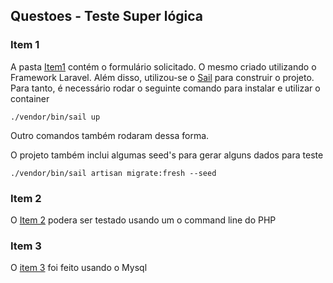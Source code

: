 ## Questoes - Teste Super lógica

### Item 1
A pasta [Item1](https://github.com/HmmerHead/superLogica-Questoes/tree/main/item1) contém o formulário solicitado. O mesmo criado utilizando o Framework Laravel. Além disso, utilizou-se o [Sail](https://laravel.com/docs/8.x/sail) para construir o projeto. Para tanto, é necessário rodar o seguinte comando para instalar e utilizar o container  

`./vendor/bin/sail up`

Outro comandos também rodaram dessa forma.

O projeto também inclui algumas seed's para gerar alguns dados para teste

`./vendor/bin/sail artisan migrate:fresh --seed`


### Item 2

O [Item 2](https://github.com/HmmerHead/superLogica-Questoes/blob/main/item2.php) podera ser testado usando um o command line do PHP

### Item 3

O [item 3](https://github.com/HmmerHead/superLogica-Questoes/blob/main/item3.sql) foi feito usando o Mysql
